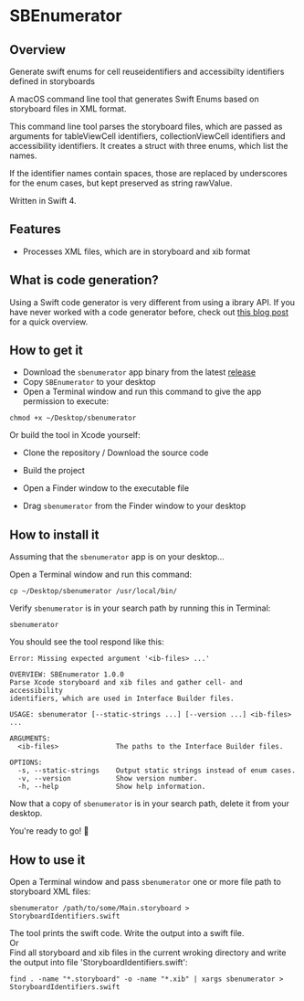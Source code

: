 # SBEnumerator

## Overview

Generate swift enums for cell reuseidentifiers and accessibilty identifiers defined in storyboards

A macOS command line tool that generates Swift Enums based on storyboard files in XML format.

This command line tool parses the storyboard files, which are passed as arguments for tableViewCell identifiers, collectionViewCell identifiers and accessibility identifiers. It creates a struct with three enums, which list the names.

If the identifier names contain spaces, those are replaced by underscores for the enum cases, but kept preserved as string rawValue.

Written in Swift 4.

## Features

- Processes XML files, which are in storyboard and xib format

## What is code generation?

Using a Swift code generator is very different from using a ibrary API. If you have never worked with a code generator before, check out [this blog post](https://ijoshsmith.com/2016/11/03/swift-json-library-vs-code-generation/) for a quick overview.

## How to get it

- Download the `sbenumerator` app binary from the latest [release](https://github.com/a7ex/SBEnumerator/tree/master/release)
- Copy `SBEnumerator` to your desktop
- Open a Terminal window and run this command to give the app permission to execute:

```
chmod +x ~/Desktop/sbenumerator
```

Or build the tool in Xcode yourself:

- Clone the repository / Download the source code
- Build the project
- Open a Finder window to the executable file

- Drag `sbenumerator` from the Finder window to your desktop

## How to install it

Assuming that the `sbenumerator` app is on your desktop…

Open a Terminal window and run this command:
```
cp ~/Desktop/sbenumerator /usr/local/bin/
```
Verify `sbenumerator` is in your search path by running this in Terminal:
```
sbenumerator
```
You should see the tool respond like this:
```
Error: Missing expected argument '<ib-files> ...'

OVERVIEW: SBEnumerator 1.0.0
Parse Xcode storyboard and xib files and gather cell- and accessibility
identifiers, which are used in Interface Builder files.

USAGE: sbenumerator [--static-strings ...] [--version ...] <ib-files> ...

ARGUMENTS:
  <ib-files>              The paths to the Interface Builder files.

OPTIONS:
  -s, --static-strings    Output static strings instead of enum cases.
  -v, --version           Show version number.
  -h, --help              Show help information.

```
Now that a copy of `sbenumerator` is in your search path, delete it from your desktop.

You're ready to go! 🎉

## How to use it

Open a Terminal window and pass `sbenumerator` one or more file path to storyboard XML files:
```
sbenumerator /path/to/some/Main.storyboard > StoryboardIdentifiers.swift
```
The tool prints the swift code. Write the output into a swift file.  
Or  
Find all storyboard and xib files in the current wroking directory and write the output into file 'StoryboardIdentifiers.swift':
```
find . -name "*.storyboard" -o -name "*.xib" | xargs sbenumerator > StoryboardIdentifiers.swift
```
